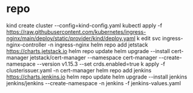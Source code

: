 # repo

kind create cluster --config=kind-config.yaml
kubectl apply -f https://raw.githubusercontent.com/kubernetes/ingress-nginx/main/deploy/static/provider/kind/deploy.yaml
k edit svc ingress-nginx-controller -n ingress-nginx
helm repo add jetstack https://charts.jetstack.io
helm repo update
helm upgrade --install cert-manager jetstack/cert-manager --namespace cert-manager --create-namespace --version v1.15.3 --set crds.enabled=true
k apply -f clusterissuer.yaml -n cert-manager
helm repo add jenkins https://charts.jenkins.io
helm repo update
helm upgrade --install jenkins jenkins/jenkins --create-namespace -n jenkins -f jenkins-values.yaml
